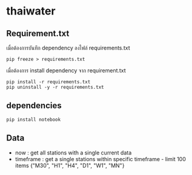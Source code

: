 # thaiwater

## Requirement.txt
เมื่อต้องการบันทึก dependency ลงไฟล์ requirements.txt
```
pip freeze > requirements.txt
```

เมื่อต้องการ install dependency จาก requirement.txt
```
pip install -r requirements.txt
pip uninstall -y -r requirements.txt
```
 
## dependencies
```
pip install notebook
```

## Data
- now : get all stations with a single current data
- timeframe : get a single stations within specific timeframe - limit 100 items {"M30", "H1", "H4", "D1", "W1", "MN"}

